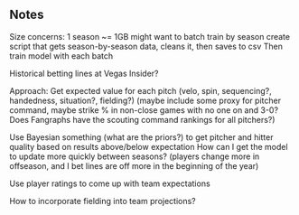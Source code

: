 ## Notes ##

Size concerns:
1 season ~= 1GB
might want to batch train by season
create script that gets season-by-season data, cleans it, then saves to csv
Then train model with each batch

Historical betting lines at Vegas Insider?

Approach:
Get expected value for each pitch (velo, spin, sequencing?, handedness, situation?, fielding?)
(maybe include some proxy for pitcher command, maybe strike % in non-close games with no one on and 3-0? Does Fangraphs have the scouting command rankings for all pitchers?)

Use Bayesian something (what are the priors?) to get pitcher and hitter quality based on results above/below expectation
How can I get the model to update more quickly between seasons? (players change more in offseason, and I bet lines are off more in the beginning of the year)

Use player ratings to come up with team expectations

How to incorporate fielding into team projections? 